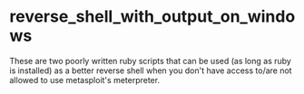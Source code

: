 # reverse_shell_with_output_on_windows

These are two poorly written ruby scripts that can be used (as long as ruby is installed) as a better reverse shell when you don't have access to/are not allowed to use metasploit's meterpreter.
